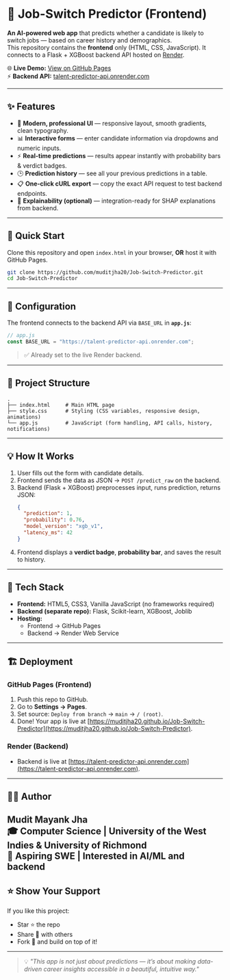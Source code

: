 # 🔮 Job-Switch Predictor (Frontend)

**An AI-powered web app** that predicts whether a candidate is likely to switch jobs — based on career history and demographics.  
This repository contains the **frontend** only (HTML, CSS, JavaScript). It connects to a Flask + XGBoost backend API hosted on [Render](https://render.com).

🌐 **Live Demo:** [View on GitHub Pages](https://muditjha20.github.io/Job-Switch-Predictor)  
⚡ **Backend API:** [talent-predictor-api.onrender.com](https://talent-predictor-api.onrender.com)  

---

## ✨ Features

- 🎨 **Modern, professional UI** — responsive layout, smooth gradients, clean typography.
- 📊 **Interactive forms** — enter candidate information via dropdowns and numeric inputs.
- ⚡ **Real-time predictions** — results appear instantly with probability bars & verdict badges.
- 🕒 **Prediction history** — see all your previous predictions in a table.
- 📋 **One-click cURL export** — copy the exact API request to test backend endpoints.
- 🧠 **Explainability (optional)** — integration-ready for SHAP explanations from backend.

---

## 🚀 Quick Start

Clone this repository and open `index.html` in your browser, **OR** host it with GitHub Pages.

```bash
git clone https://github.com/muditjha20/Job-Switch-Predictor.git
cd Job-Switch-Predictor
```

---

## 🔧 Configuration

The frontend connects to the backend API via `BASE_URL` in **`app.js`**:

```js
// app.js
const BASE_URL = "https://talent-predictor-api.onrender.com";
```

> ✅ Already set to the live Render backend.

---

## 📂 Project Structure

```
.
├── index.html     # Main HTML page
├── style.css      # Styling (CSS variables, responsive design, animations)
└── app.js         # JavaScript (form handling, API calls, history, notifications)
```

---

## 💡 How It Works

1. User fills out the form with candidate details.
2. Frontend sends the data as JSON → `POST /predict_raw` on the backend.
3. Backend (Flask + XGBoost) preprocesses input, runs prediction, returns JSON:
   ```json
   {
     "prediction": 1,
     "probability": 0.76,
     "model_version": "xgb_v1",
     "latency_ms": 42
   }
   ```
4. Frontend displays a **verdict badge**, **probability bar**, and saves the result to history.

---

## 🌟 Tech Stack

- **Frontend:** HTML5, CSS3, Vanilla JavaScript (no frameworks required)
- **Backend (separate repo):** Flask, Scikit-learn, XGBoost, Joblib
- **Hosting:** 
  - Frontend → GitHub Pages  
  - Backend → Render Web Service

---

## 🏗️ Deployment

### GitHub Pages (Frontend)
1. Push this repo to GitHub.
2. Go to **Settings → Pages**.
3. Set source: `Deploy from branch` → `main` → `/ (root)`.
4. Done! Your app is live at [https://muditjha20.github.io/Job-Switch-Predictor](https://muditjha20.github.io/Job-Switch-Predictor).

### Render (Backend)
- Backend is live at [https://talent-predictor-api.onrender.com](https://talent-predictor-api.onrender.com).

---

## 🧑‍💻 Author

**Mudit Mayank Jha**  
🎓 Computer Science | University of the West Indies & University of Richmond  
💼 Aspiring SWE | Interested in AI/ML and backend
---

## ⭐ Show Your Support

If you like this project:
- Star ⭐ the repo  
- Share 🔗 with others  
- Fork 🍴 and build on top of it!  

---

> 💡 *"This app is not just about predictions — it’s about making data-driven career insights accessible in a beautiful, intuitive way."*

